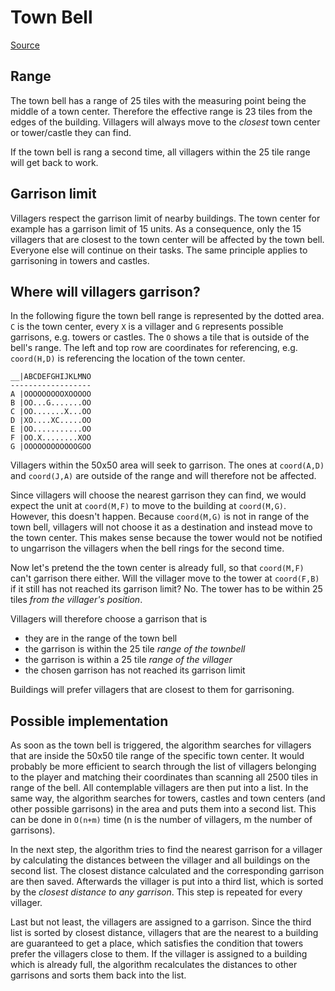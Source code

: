 # Town Bell

[Source](https://www.youtube.com/watch?v=pS4Xy3vVY6U)

## Range

The town bell has a range of 25 tiles with the measuring point being the middle of a town center. Therefore the effective range is 23 tiles from the edges of the building. Villagers will always move to the *closest* town center or tower/castle they can find.

If the town bell is rang a second time, all villagers within the 25 tile range will get back to work.

## Garrison limit

Villagers respect the garrison limit of nearby buildings. The town center for example has a garrison limit of 15 units. As a consequence, only the 15 villagers that are closest to the town center will be affected by the town bell. Everyone else will continue on their tasks. The same principle applies to garrisoning in towers and castles.

## Where will villagers garrison?

In the following figure the town bell range is represented by the dotted area. `C` is the town center, every `X` is a villager and `G` represents possible garrisons, e.g. towers or castles. The `O` shows a tile that is outside of the bell's range. The left and top row are coordinates for referencing, e.g. `coord(H,D)` is referencing the location of the town center.

```
__|ABCDEFGHIJKLMNO
------------------
A |OOOOOOOOOXOOOOO
B |OO...G.......OO
C |OO.......X...OO
D |XO....XC.....OO
E |OO...........OO
F |OO.X........XOO
G |OOOOOOOOOOOOGOO
```
Villagers within the 50x50 area will seek to garrison. The ones at `coord(A,D)` and `coord(J,A)` are outside of the range and will therefore not be affected.

Since villagers will choose the nearest garrison they can find, we would expect the unit at `coord(M,F)` to move to the building at `coord(M,G)`. However, this doesn't happen. Because `coord(M,G)` is not in range of the town bell, villagers will not choose it as a destination and instead move to the town center. This makes sense because the tower would not be notified to ungarrison the villagers when the bell rings for the second time.

Now let's pretend the the town center is already full, so that `coord(M,F)` can't garrison there either. Will the villager move to the tower at `coord(F,B)` if it still has not reached its garrison limit? No. The tower has to be within 25 tiles *from the villager's position*.

Villagers will therefore choose a garrison that is

* they are in the range of the town bell
* the garrison is within the 25 tile *range of the townbell*
* the garrison is within a 25 tile *range of the villager*
* the chosen garrison has not reached its garrison limit

Buildings will prefer villagers that are closest to them for garrisoning.

## Possible implementation

As soon as the town bell is triggered, the algorithm searches for villagers that are inside the 50x50 tile range of the specific town center. It would probably be more efficient to search through the list of villagers belonging to the player and matching their coordinates than scanning all 2500 tiles in range of the bell. All contemplable villagers are then put into a list. In the same way, the algorithm searches for towers, castles and town centers (and other possible garrisons) in the area and puts them into a second list. This can be done in `O(n+m)` time (n is the number of villagers, m the number of garrisons).

In the next step, the algorithm tries to find the nearest garrison for a villager by calculating the distances between the villager and all buildings on the second list. The closest distance calculated and the corresponding garrison are then saved. Afterwards the villager is put into a third list, which is sorted by the *closest distance to any garrison*. This step is repeated for every villager.

Last but not least, the villagers are assigned to a garrison. Since the third list is sorted by closest distance, villagers that are the nearest to a building are guaranteed to get a place, which satisfies the condition that towers prefer the villagers close to them. If the villager is assigned to a building which is already full, the algorithm recalculates the distances to other garrisons and sorts them back into the list.
